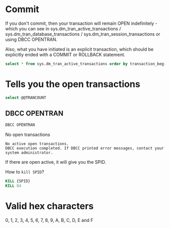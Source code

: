 # Commit
If you don't commit, then your transaction will remain OPEN indefinitely - which you can see in sys.dm_tran_active_transactions / sys.dm_tran_database_transactions / sys.dm_tran_session_transactions or using DBCC OPENTRAN.

Also, what you have initiated is an explicit transaction, which should be explicitly ended with a COMMIT or ROLLBACK statement.

```sql
select * from sys.dm_tran_active_transactions order by transaction_begin_time desc
```

# Tells you the open transactions
```sql
select @@TRANCOUNT
```

## DBCC OPENTRAN
```sql
DBCC OPENTRAN
```

No open transactions
```
No active open transactions.
DBCC execution completed. If DBCC printed error messages, contact your system administrator.
```

If there are open active, it will give you the SPID. 

How to `kill SPID`? 

```sql
KILL {SPID}
KILL 84
```

# Valid hex characters
0, 1, 2, 3, 4, 5, 6, 7, 8, 9, A, B, C, D, E and F